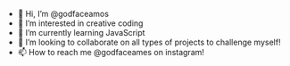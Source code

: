 - 👋 Hi, I’m @godfaceamos
- 👀 I’m interested in creative coding
- 🌱 I’m currently learning JavaScript
- 💞️ I’m looking to collaborate on all types of projects to challenge myself!
- 📫 How to reach me @godfaceames on instagram!

<!---
godfaceamos/godfaceamos is a ✨ special ✨ repository because its `README.md` (this file) appears on your GitHub profile.
You can click the Preview link to take a look at your changes.
--->
